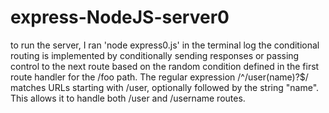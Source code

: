 # express-NodeJS-server0
 to run the server, I ran 'node express0.js' in the terminal log
 the conditional routing is implemented by conditionally sending responses or passing control to the next route based on the random condition defined in the first route handler for the /foo path.
 The regular expression /^\/user(name)?$/ matches URLs starting with /user, optionally followed by the string "name". This allows it to handle both /user and /username routes.
 
